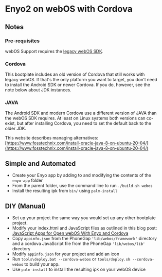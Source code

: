 # Enyo2 on webOS with Cordova

## Notes

### Pre-requisites

webOS Support requires the [legacy webOS SDK](http://sdk.webosarchive.com).

### Cordova

This bootplate includes an old version of Cordova that still works with legacy webOS. If that's the only platform you want to target, you don't need to install the Android SDK or newer Cordova. If you do, however, see the note below about JDK instances.

### JAVA
The Android SDK and modern Cordova use a different version of JAVA than the webOS SDK requires. 
At least on Linux systems both versions can co-exist, but after installing Cordova, you need to set the default back to the older JDK.

This website describes managing alternatives: [https://www.fosstechnix.com/install-oracle-java-8-on-ubuntu-20-04/](https://www.fosstechnix.com/install-oracle-java-8-on-ubuntu-20-04/)

## Simple and Automated

- Create your Enyo app by adding to and modifying the contents of the `enyo-app` folder
- From the parent folder, use the command line to run `./build.sh webos`
- Install the resulting ipk from `bin/` using `palm-install`

## DIY (Manual)

- Set up your project the same way you would set up any other bootplate project.
- Modify your index.html and JavaScript files as outlined in this blog post: [JavaScript Apps for Open webOS With Enyo and Cordova](OpenWebOSBlog.md)
- Copy `appinfo.json` from the PhoneGap `'lib/webos/framework'` directory and a cordova JavaScript file from the PhoneGap `'lib/webos/lib'` directory
- Modify `appinfo.json` for your project and add an icon
- Run `tools\deploy.bat --cordova-webos` or `tools/deploy.sh --cordova-webos` to build your app.
- Use `palm-install` to install the resulting ipk on your webOS device
